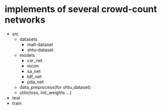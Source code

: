 # implements of several crowd-count networks
 - src
   - datasets
     - mall-dataset
     - shtu-dataset
   - models
     - csr_net
     - mcnn
     - sa_net
     - tdf_net
     - pda_net
   - data_preprocess(for shtu_dataset)
   - utils(loss, init_weights ...)
 - test
 - train
